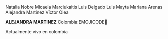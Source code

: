 Natalia Nobre
Micaela Marciukaitis
Luis Delgado
Luis Mayta
Mariana Arenas
Alejandra Martinez
Víctor Olea

**ALEJANDRA MARTINEZ**
Colombia:EMOJICODE:smiling_face_with_three_hearts:

Actualmente vivo en colombia